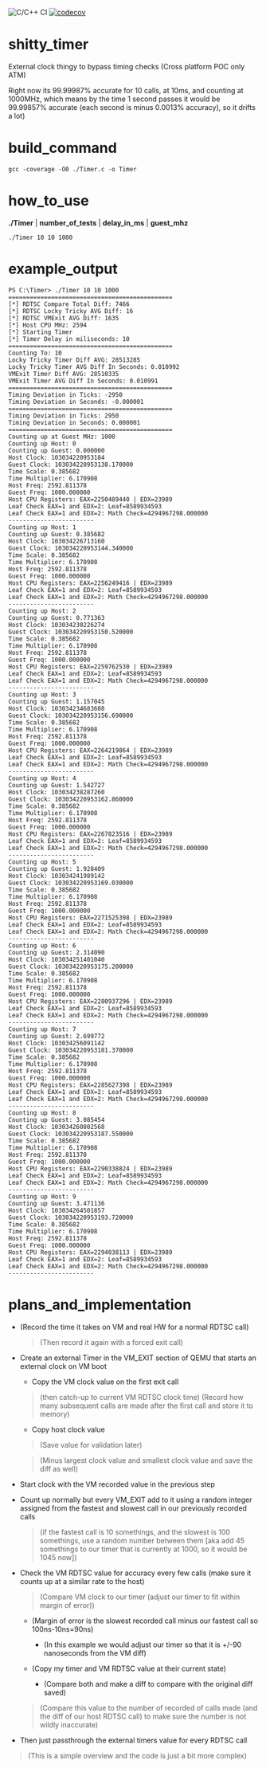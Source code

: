 
![C/C++ CI](https://github.com/RawTechnique/shitty_timer/workflows/C/C++%20CI/badge.svg) 
[![codecov](https://codecov.io/gh/RawTechnique/shitty_timer/branch/master/graph/badge.svg)](https://codecov.io/gh/RawTechnique/shitty_timer)

# shitty_timer
External clock thingy to bypass timing checks
(Cross platform POC only ATM)

Right now its 99.99987% accurate for 10 calls, at 10ms, and counting at 1000MHz, which means by the time 1 second passes it would be 99.99857% accurate (each second is minus 0.0013% accuracy), so it drifts a lot)

# build_command
```
gcc -coverage -O0 ./Timer.c -o Timer
```

# how_to_use
**./Timer** | **number_of_tests** | **delay_in_ms** | **guest_mhz**
```
./Timer 10 10 1000
```

# example_output
```
PS C:\Timer> ./Timer 10 10 1000
==============================================
[*] RDTSC Compare Total Diff: 7466
[*] RDTSC Locky Tricky AVG Diff: 16
[*] RDTSC VMExit AVG Diff: 1635
[*] Host CPU MHz: 2594
[*] Starting Timer
[*] Timer Delay in miliseconds: 10
==============================================
Counting To: 10
Locky Tricky Timer Diff AVG: 28513285
Locky Tricky Timer AVG Diff In Seconds: 0.010992
VMExit Timer Diff AVG: 28510335
VMExit Timer AVG Diff In Seconds: 0.010991
==============================================
Timing Deviation in Ticks: -2950
Timing Deviation in Seconds: -0.000001
==============================================
Timing Deviation in Ticks: 2950
Timing Deviation in Seconds: 0.000001
==============================================
Counting up at Guest MHz: 1000
Counting up Host: 0
Counting up Guest: 0.000000
Host Clock: 103034220953184
Guest Clock: 103034220953138.170000
Time Scale: 0.385682
Time Multiplier: 6.170908
Host Freq: 2592.811378
Guest Freq: 1000.000000
Host CPU Registers: EAX=2250489440 | EDX=23989
Leaf Check EAX=1 and EDX=2: Leaf=8589934593
Leaf Check EAX=1 and EDX=2: Math Check=4294967298.000000
------------------------
Counting up Host: 1
Counting up Guest: 0.385682
Host Clock: 103034226713160
Guest Clock: 103034220953144.340000
Time Scale: 0.385682
Time Multiplier: 6.170908
Host Freq: 2592.811378
Guest Freq: 1000.000000
Host CPU Registers: EAX=2256249416 | EDX=23989
Leaf Check EAX=1 and EDX=2: Leaf=8589934593
Leaf Check EAX=1 and EDX=2: Math Check=4294967298.000000
------------------------
Counting up Host: 2
Counting up Guest: 0.771363
Host Clock: 103034230226274
Guest Clock: 103034220953150.520000
Time Scale: 0.385682
Time Multiplier: 6.170908
Host Freq: 2592.811378
Guest Freq: 1000.000000
Host CPU Registers: EAX=2259762530 | EDX=23989
Leaf Check EAX=1 and EDX=2: Leaf=8589934593
Leaf Check EAX=1 and EDX=2: Math Check=4294967298.000000
------------------------
Counting up Host: 3
Counting up Guest: 1.157045
Host Clock: 103034234683608
Guest Clock: 103034220953156.690000
Time Scale: 0.385682
Time Multiplier: 6.170908
Host Freq: 2592.811378
Guest Freq: 1000.000000
Host CPU Registers: EAX=2264219864 | EDX=23989
Leaf Check EAX=1 and EDX=2: Leaf=8589934593
Leaf Check EAX=1 and EDX=2: Math Check=4294967298.000000
------------------------
Counting up Host: 4
Counting up Guest: 1.542727
Host Clock: 103034238287260
Guest Clock: 103034220953162.860000
Time Scale: 0.385682
Time Multiplier: 6.170908
Host Freq: 2592.811378
Guest Freq: 1000.000000
Host CPU Registers: EAX=2267823516 | EDX=23989
Leaf Check EAX=1 and EDX=2: Leaf=8589934593
Leaf Check EAX=1 and EDX=2: Math Check=4294967298.000000
------------------------
Counting up Host: 5
Counting up Guest: 1.928409
Host Clock: 103034241989142
Guest Clock: 103034220953169.030000
Time Scale: 0.385682
Time Multiplier: 6.170908
Host Freq: 2592.811378
Guest Freq: 1000.000000
Host CPU Registers: EAX=2271525398 | EDX=23989
Leaf Check EAX=1 and EDX=2: Leaf=8589934593
Leaf Check EAX=1 and EDX=2: Math Check=4294967298.000000
------------------------
Counting up Host: 6
Counting up Guest: 2.314090
Host Clock: 103034251401040
Guest Clock: 103034220953175.200000
Time Scale: 0.385682
Time Multiplier: 6.170908
Host Freq: 2592.811378
Guest Freq: 1000.000000
Host CPU Registers: EAX=2280937296 | EDX=23989
Leaf Check EAX=1 and EDX=2: Leaf=8589934593
Leaf Check EAX=1 and EDX=2: Math Check=4294967298.000000
------------------------
Counting up Host: 7
Counting up Guest: 2.699772
Host Clock: 103034256091142
Guest Clock: 103034220953181.370000
Time Scale: 0.385682
Time Multiplier: 6.170908
Host Freq: 2592.811378
Guest Freq: 1000.000000
Host CPU Registers: EAX=2285627398 | EDX=23989
Leaf Check EAX=1 and EDX=2: Leaf=8589934593
Leaf Check EAX=1 and EDX=2: Math Check=4294967298.000000
------------------------
Counting up Host: 8
Counting up Guest: 3.085454
Host Clock: 103034260802568
Guest Clock: 103034220953187.550000
Time Scale: 0.385682
Time Multiplier: 6.170908
Host Freq: 2592.811378
Guest Freq: 1000.000000
Host CPU Registers: EAX=2290338824 | EDX=23989
Leaf Check EAX=1 and EDX=2: Leaf=8589934593
Leaf Check EAX=1 and EDX=2: Math Check=4294967298.000000
------------------------
Counting up Host: 9
Counting up Guest: 3.471136
Host Clock: 103034264501857
Guest Clock: 103034220953193.720000
Time Scale: 0.385682
Time Multiplier: 6.170908
Host Freq: 2592.811378
Guest Freq: 1000.000000
Host CPU Registers: EAX=2294038113 | EDX=23989
Leaf Check EAX=1 and EDX=2: Leaf=8589934593
Leaf Check EAX=1 and EDX=2: Math Check=4294967298.000000
------------------------
```

# plans_and_implementation

- (Record the time it takes on VM and real HW for a normal RDTSC call)

  > (Then record it again with a forced exit call)

- Create an external Timer in the VM_EXIT section of QEMU that starts an external clock on VM boot

  - Copy the VM clock value on the first exit call 
  > (then catch-up to current VM RDTSC clock time)
  > (Record how many subsequent calls are made after the first call and store it to memory)

  - Copy host clock value

  > (Save value for validation later)

  > (Minus largest clock value and smallest clock value and save the diff as well)

- Start clock with the VM recorded value in the previous step

- Count up normally but every VM_EXIT add to it using a random integer assigned from the fastest and slowest call in our previously recorded calls

  > (if the fastest call is 10 somethings, and the slowest is 100 somethings, use a random number between them [aka add 45 somethings to our timer that is currently at 1000, so it would be 1045 now])

- Check the VM RDTSC value for accuracy every few calls (make sure it counts up at a similar rate to the host)

  > (Compare VM clock to our timer (adjust our timer to fit within margin of error))

  - (Margin of error is the slowest recorded call minus our fastest call so 100ns-10ns=90ns)

    - (In this example we would adjust our timer so that it is +/-90 nanoseconds from the VM diff)

  - (Copy my timer and VM RDTSC value at their current state)

    - (Compare both and make a diff to compare with the original diff saved)

  > (Compare this value to the number of recorded of calls made (and the diff of our host RDTSC call) to make sure the number is not wildly inaccurate)

- Then just passthrough the external timers value for every RDTSC call

> (This is a simple overview and the code is just a bit more complex)
